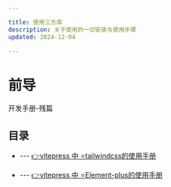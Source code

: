 ```yaml
---

title: 使用三方库
description: 关于使用的一切安装与使用步骤
updated: 2024-12-04

---
```


# 前导

<UpdatedTime :updated="$frontmatter.updated" />

开发手册-残篇

## 目录

- --- [👉vitepress 中 ⭐tailwindcss的使用手册](./useTailwindcss.md) 

- --- [👉vitepress 中 ⭐Element-plus的使用手册](./useElement-plus.md)
